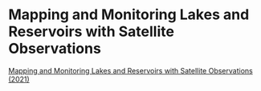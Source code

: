 # Mapping and Monitoring Lakes and Reservoirs with Satellite Observations


[Mapping and Monitoring Lakes and Reservoirs with Satellite Observations (2021)](https://appliedsciences.nasa.gov/join-mission/training/english/arset-mapping-and-monitoring-lakes-and-reservoirs-satellite)

